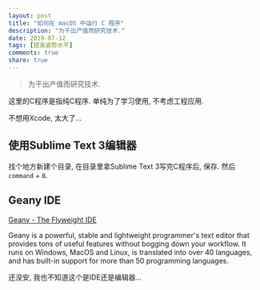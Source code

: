 ```yaml
---
layout: post
title: "如何在 macOS 中运行 C 程序"
description: "为干出产值而研究技术."
date: 2019-07-12
tags: [提高姿势水平]
comments: true
share: true
---
```


> 为干出产值而研究技术.

这里的C程序是指纯C程序. 单纯为了学习使用, 不考虑工程应用.

不想用Xcode, 太大了...


## 使用Sublime Text 3编辑器

找个地方新建个目录, 在目录里拿Sublime Text 3写完C程序后, 保存. 然后`command` + `B`.

## Geany IDE

[Geany - The Flyweight IDE](https://www.geany.org)

Geany is a powerful, stable and lightweight programmer's text editor that provides tons of useful features without bogging down your workflow. It runs on Windows, MacOS and Linux, is translated into over 40 languages, and has built-in support for more than 50 programming languages.

还没安, 我也不知道这个是IDE还是编辑器...
